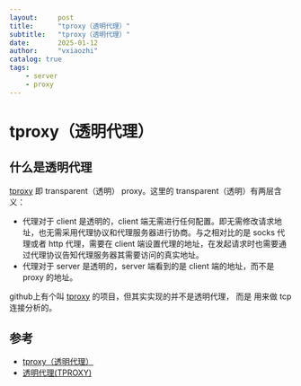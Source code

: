 ```yaml
---
layout:     post
title:      "tproxy（透明代理）"
subtitle:   "tproxy（透明代理）"
date:       2025-01-12
author:     "vxiaozhi"
catalog: true
tags:
    - server
    - proxy
---
```


# tproxy（透明代理）

## 什么是透明代理

[tproxy](https://github.com/KatelynHaworth/go-tproxy) 即 transparent（透明） proxy。这里的 transparent（透明）有两层含义：

- 代理对于 client 是透明的，client 端无需进行任何配置。即无需修改请求地址，也无需采用代理协议和代理服务器进行协商。与之相对比的是 socks 代理或者 http 代理，需要在 client 端设置代理的地址，在发起请求时也需要通过代理协议告知代理服务器其需要访问的真实地址。
- 代理对于 server 是透明的，server 端看到的是 client 端的地址，而不是 proxy 的地址。


github上有个叫 [tproxy](https://github.com/kevwan/tproxy) 的项目，但其实实现的并不是透明代理， 而是 用来做 tcp 连接分析的。


## 参考

- [tproxy（透明代理）](https://www.zhaohuabing.com/learning-linux/docs/tproxy/)
- [透明代理(TPROXY)](https://guide.v2fly.org/app/tproxy.html)